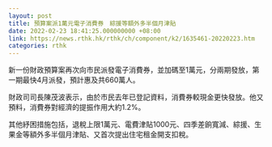 ```yaml
---
layout: post
title: 預算案派1萬元電子消費券　綜援等額外多半個月津貼
date: 2022-02-23 18:41:25.000000000 +08:00
link: https://news.rthk.hk/rthk/ch/component/k2/1635461-20220223.htm
categories: rthk
---
```


新一份財政預算案再次向市民派發電子消費券，並加碼至1萬元，分兩期發放，第一期最快4月派發，預計惠及共660萬人。

財政司司長陳茂波表示，由於市民去年已登記資料，消費券較現金更快發放。他又預料，消費券對經濟的提振作用大約1.2%。

其他紓困措施包括，退稅上限1萬元、電費津貼1000元、四季差餉寬減、綜援、生果金等額外多半個月津貼、又首次提出住宅租金開支扣稅。
